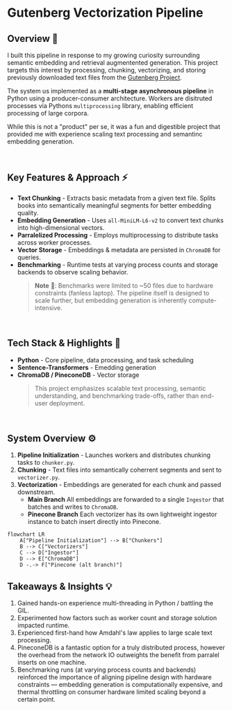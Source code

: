 # Gutenberg Vectorization Pipeline

## Overview 🔎

I built this pipeline in response to my growing curiosity surrounding semantic embedding and retrieval augmentented generation. This project targets this interest by processing, chunking, vectorizing, and storing previously downloaded text files from the [Gutenberg Project](https://www.gutenberg.org/).

The system us implemented as a **multi-stage asynchronous pipeline** in Python using a producer-consumer architecture. Workers are disitruted processes via Pythons `multiprocessing` library, enabling efficient processing of large corpora.

While this is not a "product" per se, it was a fun and digestible project that provided me with experience scaling text processing and semantinc embedding generation.

<br>

## Key Features & Approach ⚡️

- **Text Chunking** - Extracts basic metadata from a given text file. Splits books into semantically meaningful segments for better embedding quality.
- **Embedding Generation** - Uses `all-MiniLM-L6-v2` to convert text chunks into high-dimensional vectors.
- **Parralelized Processing** - Employs multiprocessing to distribute tasks across worker processes.
- **Vector Storage** - Embeddings & metadata are persisted in `ChromaDB` for queries.
- **Benchmarking** - Runtime tests at varying process counts and storage backends to observe scaling behavior.
  > **Note** 📝: Benchmarks were limited to ~50 files due to hardware constraints (fanless laptop). The pipeline itself is designed to scale further, but embedding generation is inherently compute-intensive.

<br>

## Tech Stack & Highlights 🧰

- **Python** - Core pipeline, data processing, and task scheduling
- **Sentence-Transformers** - Emedding generation
- **ChromaDB / PineconeDB** - Vector storage
  > This project emphasizes scalable text processing, semantic understanding, and benchmarking trade-offs, rather than end-user deployment.

<br>

## System Overview ⚙️

1. **Pipeline Initialization** - Launches workers and distributes chunking tasks to `chunker.py`.
2. **Chunking** - Text files into semantically coherrent segments and sent to `vectorizer.py`.
3. **Vectorization** - Embeddings are generated for each chunk and passed downstream.
   - **Main Branch** All embeddings are forwarded to a single `Ingestor` that batches and writes to `ChromaDB`.
   - **Pinecone Branch** Each vectorizer has its own lightweight ingestor instance to batch insert directly into Pinecone.

```mermaid
flowchart LR
    A["Pipeline Initialization"] --> B["Chunkers"]
    B --> C["Vectorizers"]
    C --> D["Ingestor"]
    D --> E["ChromaDB"]
    D -.-> F["Pinecone (alt branch)"]
```

## Takeaways & Insights 💡

1. Gained hands-on experience multi-threading in Python / battling the GIL.
2. Experimented how factors such as worker count and storage solution impacted runtime.
3. Experienced first-hand how Amdahl's law applies to large scale text processing.
4. PineconeDB is a fantastic option for a truly distributed process, however the overhead from the network IO outweights the benefit from parralel inserts on one machine.
5. Benchmarking runs (at varying process counts and backends) reinforced the importance of aligning pipeline design with hardware constraints — embedding generation is computationally expensive, and thermal throttling on consumer hardware limited scaling beyond a certain point.

